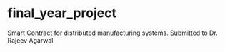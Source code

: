 # final_year_project
Smart Contract for distributed manufacturing systems. Submitted to Dr. Rajeev Agarwal
